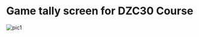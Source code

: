 # Game tally screen for DZC30 Course
![pic1](https://github.com/aryangarg794/game-tally/assets/72252206/505656b7-5cd8-444a-af41-960f494472f9)
